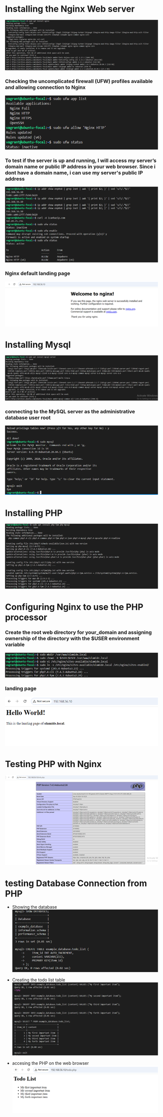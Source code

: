# Installing the Nginx Web server

![alt text](../images/Capture22.PNG)

### Checking the uncomplicated firewall (UFW) profiles available and allowing connection to Nginx

![alt text](../images/Capture23.PNG)

### To test if the server is up and running, I will access my server’s domain name or public IP address in your web browser. Since i dont have a domain name, i can use my server's public IP address

![alt text](../images/Capture24.PNG)

### Nginx default landing page

![alt text](../images/Capture21.PNG)


# Installing Mysql

![alt text](../images/Capture25.PNG)

### connecting to the MySQL server as the administrative database user root

![alt text](../images/Capture26.PNG)

# Installing PHP

![alt text](../images/Capture27.PNG)

# Configuring Nginx to use the PHP processor

### Create the root web directory for your_domain and assigning ownership of the directory with the $USER environment variable

![alt text](../images/Capture28.PNG)

### landing page

![alt text](../images/Capture29.PNG)

# Testing PHP with Nginx

![alt text](../images/Capture30.PNG)

# testing Database Connection from PHP

* Showing the database
![alt text](../images/Capture35.PNG)

* Creating the todo list table
![alt text](../images/Capture36.PNG)

* accesing the PHP on the web browser
![alt text](../images/Capture37.PNG)
